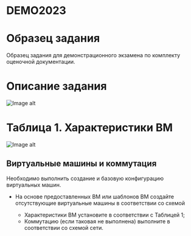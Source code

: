 <h1>DEMO2023</h1>

<h1>Образец задания</h1>

<p>Образец задания для демонстрационного экзамена по комплекту оценочной документации.</p>

<h1>Описание задания</h1>

![Image alt](https://github.com/NewErr0r/39-WSI/blob/main/topology.png?raw=true)

<h1>Таблица 1. Характеристики ВМ</h1>

![Image alt](https://github.com/NewErr0r/39-WSI/blob/main/table_vm.png?raw=true)

<h2>Виртуальные машины и коммутация</h2>

<p>Необходимо выполнить создание и базовую конфигурацию виртуальных машин.</p>

<ul>
    <li>На основе предоставленных ВМ или шаблонов ВМ создайте отсутствующие виртуальные машины в соответствии со схемой</li>
    <ul>
      <li>Характеристики ВМ установите в соответствии с Таблицей 1;</li>
      <li>Коммутацию (если таковая не выполнена) выполните в соответствии со схемой сети.</li>
    </ul>
</ul>
